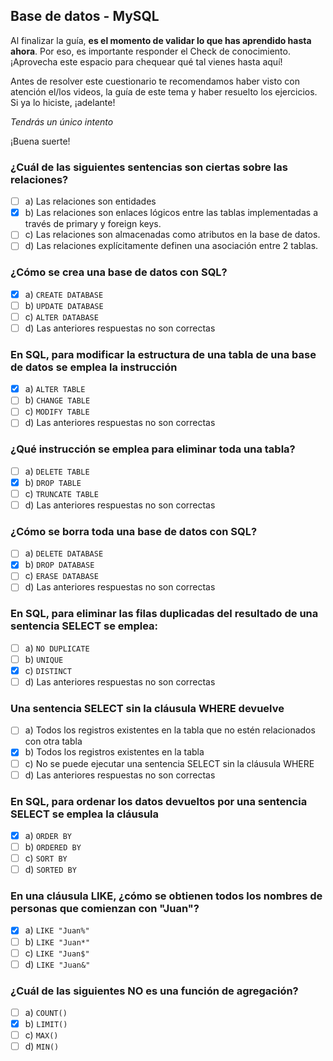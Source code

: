 ## Base de datos - MySQL


Al finalizar la guía, **es el momento de validar lo que has aprendido hasta ahora**. Por eso, es importante responder el Check de conocimiento. ¡Aprovecha este espacio para chequear qué tal vienes hasta aquí!

Antes de resolver este cuestionario te recomendamos haber visto con atención
el/los videos, la guía de este tema y haber resuelto los ejercicios. Si
ya lo hiciste, ¡adelante!

_Tendrás un único intento_

¡Buena suerte!


### ¿Cuál de las siguientes sentencias son ciertas sobre las relaciones?

- [ ] a) Las relaciones son entidades
- [X] b) Las relaciones son enlaces lógicos entre las tablas implementadas a través de primary y foreign keys.
- [ ] c) Las relaciones son almacenadas como atributos en la base de datos.
- [ ] d) Las relaciones explícitamente definen una asociación entre 2 tablas.

### ¿Cómo se crea una base de datos con SQL?

- [X] a) `CREATE DATABASE`
- [ ] b) `UPDATE DATABASE`
- [ ] c) `ALTER DATABASE`
- [ ] d) Las anteriores respuestas no son correctas

### En SQL, para modificar la estructura de una tabla de una base de datos se emplea la instrucción

- [X] a) `ALTER TABLE`
- [ ] b) `CHANGE TABLE`
- [ ] c) `MODIFY TABLE`
- [ ] d) Las anteriores respuestas no son correctas

### ¿Qué instrucción se emplea para eliminar toda una tabla?

- [ ] a) `DELETE TABLE`
- [X] b) `DROP TABLE`
- [ ] c) `TRUNCATE TABLE`
- [ ] d) Las anteriores respuestas no son correctas

### ¿Cómo se borra toda una base de datos con SQL?

- [ ] a) `DELETE DATABASE`
- [X] b) `DROP DATABASE`
- [ ] c) `ERASE DATABASE`
- [ ] d) Las anteriores respuestas no son correctas

### En SQL, para eliminar las filas duplicadas del resultado de una sentencia SELECT se emplea:

- [ ] a) `NO DUPLICATE`
- [ ] b) `UNIQUE`
- [X] c) `DISTINCT`
- [ ] d) Las anteriores respuestas no son correctas

### Una sentencia SELECT sin la cláusula WHERE devuelve

- [ ] a) Todos los registros existentes en la tabla que no estén relacionados con otra tabla
- [X] b) Todos los registros existentes en la tabla
- [ ] c) No se puede ejecutar una sentencia SELECT sin la cláusula WHERE
- [ ] d) Las anteriores respuestas no son correctas

### En SQL, para ordenar los datos devueltos por una sentencia SELECT se emplea la cláusula

- [X] a) `ORDER BY`
- [ ] b) `ORDERED BY`
- [ ] c) `SORT BY`
- [ ] d) `SORTED BY`

### En una cláusula LIKE, ¿cómo se obtienen todos los nombres de personas que comienzan con "Juan"?

- [X] a) `LIKE "Juan%"`
- [ ] b) `LIKE "Juan*"`
- [ ] c) `LIKE "Juan$"`
- [ ] d) `LIKE "Juan&"`

### ¿Cuál de las siguientes NO es una función de agregación?

- [ ] a) `COUNT()`
- [X] b) `LIMIT()`
- [ ] c) `MAX()`
- [ ] d) `MIN()`